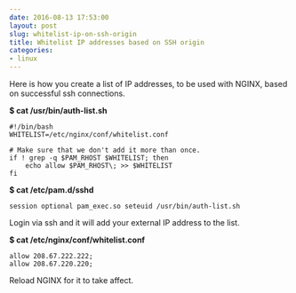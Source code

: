 ```yaml
---
date: 2016-08-13 17:53:00
layout: post
slug: whitelist-ip-on-ssh-origin
title: Whitelist IP addresses based on SSH origin
categories:
- linux
---
```


Here is how you create a list of IP addresses, to be used with NGINX, based on successful ssh connections.

**$ cat /usr/bin/auth-list.sh**

	#!/bin/bash
	WHITELIST=/etc/nginx/conf/whitelist.conf

	# Make sure that we don't add it more than once.
	if ! grep -q $PAM_RHOST $WHITELIST; then
		echo allow $PAM_RHOST\; >> $WHITELIST
	fi

**$ cat /etc/pam.d/sshd**

	session optional pam_exec.so seteuid /usr/bin/auth-list.sh

Login via ssh and it will add your external IP address to the list.


**$ cat /etc/nginx/conf/whitelist.conf**

	allow 208.67.222.222;
	allow 208.67.220.220;


Reload NGINX for it to take affect.